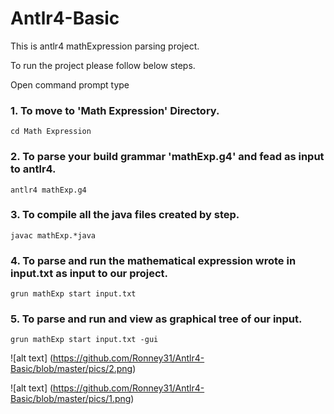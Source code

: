 # Antlr4-Basic
This is antlr4 mathExpression parsing project.

To run the project please follow below steps.

Open command prompt type 

### 1. To move to 'Math Expression' Directory.
    cd Math Expression
    
### 2. To parse your build grammar 'mathExp.g4' and fead as input to antlr4.
    antlr4 mathExp.g4
    
### 3. To compile all the java files created by step.
    javac mathExp.*java

### 4. To parse and run the mathematical expression wrote in input.txt as input to our project.
    grun mathExp start input.txt
  
### 5. To parse and run and view as graphical tree of our input.    
    grun mathExp start input.txt -gui
    
    
![alt text] (https://github.com/Ronney31/Antlr4-Basic/blob/master/pics/2.png)

![alt text] (https://github.com/Ronney31/Antlr4-Basic/blob/master/pics/1.png)
